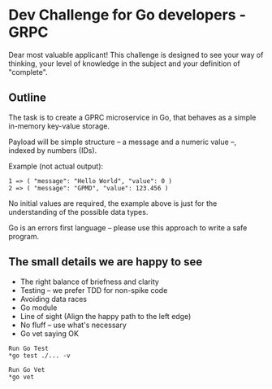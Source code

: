 # Dev Challenge for Go developers - GRPC

Dear most valuable applicant! This challenge is designed to see your way of thinking, your level of knowledge in the subject and your definition of "complete".

## Outline

The task is to create a GPRC microservice in Go, that behaves as a simple in-memory key-value storage.

Payload will be simple structure – a message and a numeric value –, indexed by numbers (IDs).

Example (not actual output):

```
1 => ( "message": "Hello World", "value": 0 )
2 => ( "message": "GPMD", "value": 123.456 )
```

No initial values are required, the example above is just for the understanding of the possible data types.

Go is an errors first language – please use this approach to write a safe program.

## The small details we are happy to see

* The right balance of briefness and clarity
* Testing – we prefer TDD for non-spike code
* Avoiding data races
* Go module
* Line of sight (Align the happy path to the left edge)
* No fluff – use what's necessary
* Go vet saying OK


```
Run Go Test
*go test ./... -v 

Run Go Vet
*go vet
```